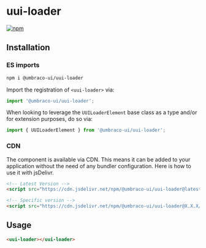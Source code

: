 # uui-loader

[![npm](https://img.shields.io/npm/v/@umbraco-ui/uui-loader?logoColor=%231B264F)](https://www.npmjs.com/package/@umbraco-ui/uui-loader)

## Installation

### ES imports

```zsh
npm i @umbraco-ui/uui-loader
```

Import the registration of `<uui-loader>` via:

```javascript
import '@umbraco-ui/uui-loader';
```

When looking to leverage the `UUILoaderElement` base class as a type and/or for extension purposes, do so via:

```javascript
import { UUILoaderElement } from '@umbraco-ui/uui-loader';
```

### CDN

The component is available via CDN. This means it can be added to your application without the need of any bundler configuration. Here is how to use it with jsDelivr.

```html
<!-- Latest Version -->
<script src="https://cdn.jsdelivr.net/npm/@umbraco-ui/uui-loader@latest/dist/uui-loader.min.js"></script>

<!-- Specific version -->
<script src="https://cdn.jsdelivr.net/npm/@umbraco-ui/uui-loader@X.X.X/dist/uui-loader.min.js"></script>
```

## Usage

```html
<uui-loader></uui-loader>
```
